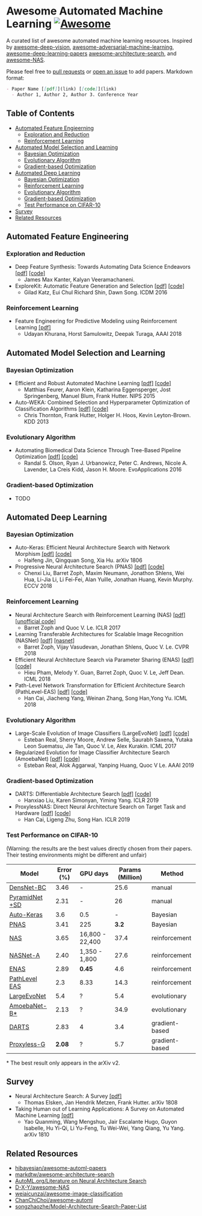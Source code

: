 # Awesome Automated Machine Learning [![Awesome](https://awesome.re/badge.svg)](https://awesome.re)
A curated list of awesome automated machine learning resources. 
Inspired by [awesome-deep-vision](https://github.com/kjw0612/awesome-deep-vision), 
[awesome-adversarial-machine-learning](https://github.com/yenchenlin/awesome-adversarial-machine-learning), 
[awesome-deep-learning-papers](https://github.com/terryum/awesome-deep-learning-papers)
[awesome-architecture-search](https://github.com/markdtw/awesome-architecture-search), and
[awesome-NAS](https://github.com/D-X-Y/awesome-NAS).

Please feel free to [pull requests](https://github.com/YIWEI-CHEN/awesome-automated-machine-learning/pulls) 
or [open an issue](https://github.com/YIWEI-CHEN/awesome-automated-machine-learning/issues) to add papers.
Markdown format:
```markdown
- Paper Name [[pdf]](link) [[code]](link)
  - Author 1, Author 2, Author 3. Conference Year
```


## Table of Contents
- [Automated Feature Engieerning](#automated-feature-engineering)
    - [Exploration and Reduction](#exploration-and-reduction)
    - [Reinforcement Learning](#reinforcement-learning)
- [Automated Model Selection and Learning](#automated-model-selection-and-learning)
    - [Bayesian Optimization](#bayesian-optimization)
    - [Evolutionary Algorithm](#evolutionary-algorithm)
    - [Gradient-based Optimization](#gradient-based-optimization)
- [Automated Deep Learning](#automated-deep-learning)
    - [Bayesian Optimization](#bayesian-optimization)
    - [Reinforcement Learning](#reinforcement-learning)
    - [Evolutionary Algorithm](#evolutionary-algorithm)
    - [Gradient-based Optimization](#gradient-based-optimization)
    - [Test Performance on CIFAR-10](#test-performance-on-cifar-10)
- [Survey](#survey)
- [Related Resources](#related-resources)

## Automated Feature Engineering

### Exploration and Reduction
- Deep Feature Synthesis: Towards Automating Data Science Endeavors
    [[pdf]](https://ieeexplore.ieee.org/document/7344858)
    [[code]](https://github.com/Featuretools/featuretools)
     - James Max Kanter, Kalyan Veeramachaneni. 
- ExploreKit: Automatic Feature Generation and Selection
    [[pdf]](https://ieeexplore.ieee.org/document/7837936)
    [[code]](https://github.com/giladkatz/ExploreKit)
    - Gilad Katz, Eui Chul Richard Shin, Dawn Song. ICDM 2016
   
### Reinforcement Learning
- Feature Engineering for Predictive Modeling using Reinforcement Learning
    [[pdf]](https://www.aaai.org/ocs/index.php/AAAI/AAAI18/paper/download/16564/16719)
    - Udayan Khurana, Horst Samulowitz, Deepak Turaga, AAAI 2018

## Automated Model Selection and Learning

### Bayesian Optimization
- Efficient and Robust Automated Machine Learning
    [[pdf]](https://papers.nips.cc/paper/5872-efficient-and-robust-automated-machine-learning.pdf)
    [[code]](https://github.com/automl/auto-sklearn)
    - Matthias Feurer, Aaron Klein, Katharina Eggensperger, Jost Springenberg, Manuel Blum, Frank Hutter. NIPS 2015
- Auto-WEKA: Combined Selection and Hyperparameter Optimization of Classification Algorithms
    [[pdf]](http://www.cs.ubc.ca/labs/beta/Projects/autoweka/papers/autoweka.pdf)
    [[code]](https://github.com/automl/autoweka)
    - Chris Thornton, Frank Hutter, Holger H. Hoos, Kevin Leyton-Brown. KDD 2013

### Evolutionary Algorithm
- Automating Biomedical Data Science Through Tree-Based Pipeline Optimization
    [[pdf]](https://link.springer.com/chapter/10.1007/978-3-319-31204-0_9)
    [[code]](https://github.com/EpistasisLab/tpot)
    - Randal S. Olson, Ryan J. Urbanowicz, Peter C. Andrews, Nicole A. Lavender, La Creis Kidd, Jason H. Moore. 
      EvoApplications 2016

### Gradient-based Optimization
- TODO

## Automated Deep Learning

### Bayesian Optimization
- Auto-Keras: Efficient Neural Architecture Search with Network Morphism
    [[pdf]](https://arxiv.org/abs/1806.10282)
    [[code]](https://github.com/jhfjhfj1/autokeras)
    - Haifeng Jin, Qingquan Song, Xia Hu. arXiv 1806
- Progressive Neural Architecture Search (PNAS)
    [[pdf]](http://openaccess.thecvf.com/content_ECCV_2018/papers/Chenxi_Liu_Progressive_Neural_Architecture_ECCV_2018_paper.pdf)
    [[code]](https://github.com/tensorflow/models/blob/master/research/slim/nets/nasnet/pnasnet.py)
    - Chenxi Liu, Barret Zoph, Maxim Neumann, Jonathon Shlens, Wei Hua, Li-Jia Li, Li Fei-Fei, Alan Yuille, Jonathan Huang, Kevin Murphy. ECCV 2018

### Reinforcement Learning
- Neural Architecture Search with Reinforcement Learning (NAS)
    [[pdf]](https://arxiv.org/abs/1611.01578)
    [[unofficial code]](https://github.com/titu1994/neural-architecture-search)
    - Barret Zoph and Quoc V. Le. ICLR 2017
- Learning Transferable Architectures for Scalable Image Recognition (NASNet)
    [[pdf]](http://openaccess.thecvf.com/content_cvpr_2018/papers/Zoph_Learning_Transferable_Architectures_CVPR_2018_paper.pdf)
    [[nasnet]](https://github.com/tensorflow/models/tree/master/research/slim/nets/nasnet)
    - Barret Zoph, Vijay Vasudevan, Jonathan Shlens, Quoc V. Le. CVPR 2018
- Efficient Neural Architecture Search via Parameter Sharing (ENAS)
    [[pdf]](http://proceedings.mlr.press/v80/pham18a.html) 
    [[code]](https://github.com/melodyguan/enas)
    - Hieu Pham, Melody Y. Guan, Barret Zoph, Quoc V. Le, Jeff Dean. ICML 2018
- Path-Level Network Transformation for Efficient Architecture Search (PathLevel-EAS) 
    [[pdf]](http://proceedings.mlr.press/v80/cai18a/cai18a.pdf)
    [[code]](https://github.com/han-cai/PathLevel-EAS)
    - Han Cai, Jiacheng Yang,  Weinan Zhang, Song Han,Yong Yu. ICML 2018
    
### Evolutionary Algorithm
- Large-Scale Evolution of Image Classifiers (LargeEvoNet)
    [[pdf]](http://proceedings.mlr.press/v70/real17a)
    [[code]](https://github.com/tensorflow/models/tree/master/research/slim/nets/nasnet)
    - Esteban Real, Sherry Moore, Andrew Selle, Saurabh Saxena, Yutaka Leon Suematsu, Jie Tan, Quoc V. Le, 
      Alex Kurakin. ICML 2017
- Regularized Evolution for Image Classifier Architecture Search (AmoebaNet)
    [[pdf]](https://arxiv.org/abs/1802.01548)
    [[code]](https://github.com/tensorflow/tpu/tree/master/models/official/amoeba_net)
    - Esteban Real, Alok Aggarwal, Yanping Huang, Quoc V Le. AAAI 2019
    
### Gradient-based Optimization
- DARTS: Differentiable Architecture Search
    [[pdf]](https://openreview.net/pdf?id=S1eYHoC5FX)
    [[code]](https://github.com/quark0/darts)
    - Hanxiao Liu, Karen Simonyan, Yiming Yang. ICLR 2019
- ProxylessNAS: Direct Neural Architecture Search on Target Task and Hardware
    [[pdf]](https://openreview.net/pdf?id=HylVB3AqYm)
    [[code]](https://github.com/MIT-HAN-LAB/ProxylessNAS)
    - Han Cai, Ligeng Zhu, Song Han. ICLR 2019

### Test Performance on CIFAR-10
(Warning: the results are the best values directly chosen from their papers. Their testing environments might be different and unfair)

|    Model   | Error (%) | GPU days | Params (Million) | Method |
| ---------- | --------- | ------- | ---------------- | -------- |
| [DensNet-BC](http://openaccess.thecvf.com/content_cvpr_2017/papers/Huang_Densely_Connected_Convolutional_CVPR_2017_paper.pdf) | 3.46      | - | 25.6 | manual |
| [PyramidNet +SD](https://arxiv.org/abs/1802.02375) | 2.31 | - | 26 | manual |
| [Auto-Keras](https://arxiv.org/abs/1806.10282) | 3.6 | 0.5 | - | Bayesian |
| [PNAS](http://openaccess.thecvf.com/content_ECCV_2018/papers/Chenxi_Liu_Progressive_Neural_Architecture_ECCV_2018_paper.pdf) | 3.41 | 225 | **3.2** | Bayesian |
| [NAS](https://arxiv.org/abs/1611.01578) | 3.65 | 16,800 - 22,400 | 37.4 | reinforcement |
| [NASNet-A](http://openaccess.thecvf.com/content_cvpr_2018/papers/Zoph_Learning_Transferable_Architectures_CVPR_2018_paper.pdf) | 2.40 | 1,350 - 1,800 | 27.6 | reinforcement |
| [ENAS](http://proceedings.mlr.press/v80/pham18a.html) | 2.89 | **0.45** | 4.6 | reinforcement |
| [PathLevel EAS](http://proceedings.mlr.press/v80/cai18a/cai18a.pdf) | 2.3 | 8.33  | 14.3 | reinforcement |
| [LargeEvoNet](http://proceedings.mlr.press/v70/real17a) | 5.4 | ? | 5.4 | evolutionary |
| [AmoebaNet-B*](https://arxiv.org/abs/1802.01548v2) | 2.13 | ? | 34.9 | evolutionary |
| [DARTS](https://openreview.net/pdf?id=S1eYHoC5FX) | 2.83 | 4 | 3.4 | gradient-based |
| [Proxyless-G](https://openreview.net/pdf?id=HylVB3AqYm) | **2.08** | ? | 5.7 | gradient-based |
 \* The best result only appears in the arXiv v2.
## Survey
- Neural Architecture Search: A Survey [[pdf]](https://arxiv.org/abs/1808.05377)
    - Thomas Elsken, Jan Hendrik Metzen, Frank Hutter. arXiv 1808
- Taking Human out of Learning Applications: A Survey on Automated Machine Learning 
    [[pdf]](https://arxiv.org/abs/1810.13306)
    - Yao Quanming, Wang Mengshuo, Jair Escalante Hugo, Guyon Isabelle, Hu Yi-Qi, Li Yu-Feng, Tu Wei-Wei, Yang Qiang, 
      Yu Yang. arXiv 1810

## Related Resources
- [hibayesian/awesome-automl-papers](https://github.com/hibayesian/awesome-automl-papers)
- [markdtw/awesome-architecture-search](https://github.com/markdtw/awesome-architecture-search)
- [AutoML.org/Literature on Neural Architecture Search](https://www.ml4aad.org/automl/literature-on-neural-architecture-search/)
- [D-X-Y/awesome-NAS](https://github.com/D-X-Y/awesome-NAS)
- [weiaicunzai/awesome-image-classification](https://github.com/weiaicunzai/awesome-image-classification)
- [ChanChiChoi/awesome-automl](https://github.com/ChanChiChoi/awesome-automl)
- [songzhaozhe/Model-Architecture-Search-Paper-List](https://github.com/songzhaozhe/Model-Architecture-Search-Paper-List)